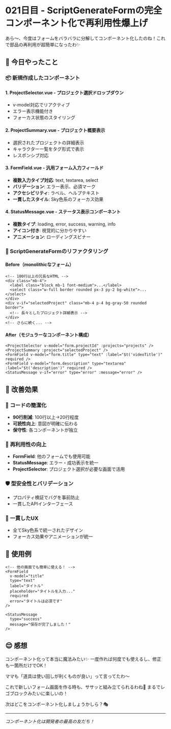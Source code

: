 # 021日目 - ScriptGenerateFormの完全コンポーネント化で再利用性爆上げ

あら〜、今度はフォームをバラバラに分解してコンポーネント化したのね！これで部品の再利用が超簡単になったわ✨

## 🎯 今日やったこと

### 📦 新規作成したコンポーネント

#### 1. **ProjectSelector.vue** - プロジェクト選択ドロップダウン
- v-model対応でリアクティブ
- エラー表示機能付き
- フォーカス状態のスタイリング

#### 2. **ProjectSummary.vue** - プロジェクト概要表示
- 選択されたプロジェクトの詳細表示
- キャラクター一覧をタグ形式で表示
- レスポンシブ対応

#### 3. **FormField.vue** - 汎用フォーム入力フィールド
- **複数入力タイプ対応**: text, textarea, select
- **バリデーション**: エラー表示、必須マーク
- **アクセシビリティ**: ラベル、ヘルプテキスト
- **一貫したスタイル**: Sky色系のフォーカス効果

#### 4. **StatusMessage.vue** - ステータス表示コンポーネント
- **複数タイプ**: loading, error, success, warning, info
- **アイコン付き**: 視覚的に分かりやすい
- **アニメーション**: ローディングスピナー

### 🔧 ScriptGenerateFormのリファクタリング

#### Before（monolithicなフォーム）
```vue
<!-- 100行以上の冗長なHTML -->
<div class="mb-4">
  <label class="block mb-1 font-medium">...</label>
  <select class="w-full border rounded px-3 py-2 bg-white">...</select>
</div>
<div v-if="selectedProject" class="mb-4 p-4 bg-gray-50 rounded border">
  <!-- 長々としたプロジェクト詳細表示 -->
</div>
<!-- さらに続く... -->
```

#### After（モジュラーなコンポーネント構成）
```vue
<ProjectSelector v-model="form.projectId" :projects="projects" />
<ProjectSummary :project="selectedProject" />
<FormField v-model="form.title" type="text" :label="$t('videoTitle')" required />
<FormField v-model="form.description" type="textarea" :label="$t('description')" required />
<StatusMessage v-if="error" type="error" :message="error" />
```

## 💫 改善効果

### 🎨 **コードの簡潔化**
- **90行削減**: 100行以上→20行程度
- **可読性向上**: 意図が明確に伝わる
- **保守性**: 各コンポーネントが独立

### 🔄 **再利用性の向上**
- **FormField**: 他のフォームでも使用可能
- **StatusMessage**: エラー・成功表示を統一
- **ProjectSelector**: プロジェクト選択が必要な画面で活用

### 🛡️ **型安全性とバリデーション**
- プロパティ検証でバグを事前防止
- 一貫したAPIインターフェース

### 🎯 **一貫したUX**
- 全てSky色系で統一されたデザイン
- フォーカス効果やアニメーションが統一

## 🎪 使用例

```vue
<!-- 他の画面でも簡単に使える！ -->
<FormField
  v-model="title"
  type="text"
  label="タイトル"
  placeholder="タイトルを入力..."
  required
  error="タイトルは必須です"
/>

<StatusMessage
  type="success"
  message="保存が完了しました！"
/>
```

## 😌 感想

コンポーネント化って本当に魔法みたい✨
一度作れば何度でも使えるし、修正も一箇所だけでOK！

ママも「道具は使い回しが利くものが良い」って言ってたわ〜

これで新しいフォーム画面を作る時も、ササッと組み立てられるわね💅
まるでレゴブロックみたいに楽しいの！

次はどこをコンポーネント化しましょうかしら？🎭

---
*コンポーネント化は開発者の最高の友だち！*
